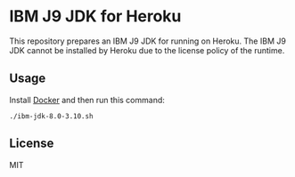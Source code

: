 # IBM J9 JDK for Heroku

This repository prepares an IBM J9 JDK for running on Heroku. The IBM J9 JDK cannot
be installed by Heroku due to the license policy of the runtime.

## Usage

Install [Docker](https://www.docker.com) and then run this command:

```
./ibm-jdk-8.0-3.10.sh
```

## License

MIT